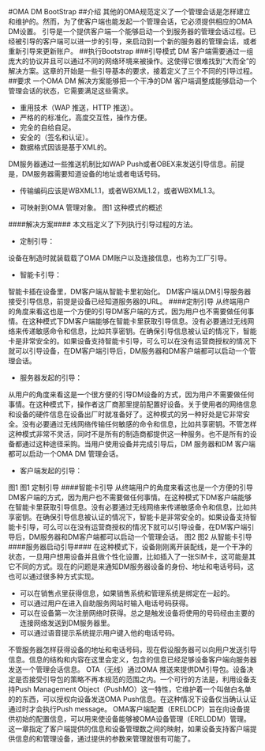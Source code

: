 #OMA DM BootStrap
##介绍
其他的OMA规范定义了一个管理会话是怎样建立和维护的。然而，为了使客户端也能发起一个管理会话，它必须提供相应的OMA DM设置。
引导是一个提供客户端一个能够启动一个到服务器的管理会话过程。已经被引导的客户端可以进一步的引导，来启动到一个新的服务器的管理会话，或者重新引导来更新账户。
##执行Bootstrap
###引导模式
DM 客户端需要通过一组庞大的协议并且可以通过不同的网络环境来被操作。这使得它很难找到“大而全”的解决方案。这章的开始是一些引导基本的要求，接着定义了三个不同的引导过程。
##要求
一个OMA DM 解决方案能够把一个干净的DM 客户端调整成能够启动一个管理会话的状态，它需要满足这些需求。
* 重用技术（WAP 推送，HTTP 推送）。
* 严格的的标准化，高度交互性，操作方便。 
* 完全的自给自足。
* 安全的（签名和认证）。
* 数据格式因该是基于XML的。

DM服务器通过一些推送机制比如WAP Push或者OBEX来发送引导信息。前提是，DM服务器需要知道设备的地址或者电话号码。
* 传输编码应该是WBXML1.1，或者WBXML1.2，或者WBXML1.3。

 * 可映射到OMA 管理对象。
图1 这种模式的概述


####解决方案####
本文档定义了下列执行引导过程的方法。
* 定制引导：

设备在制造时就装载载了OMA DM账户以及连接信息，也称为工厂引导。
* 智能卡引导：

智能卡插在设备里，DM客户端从智能卡里初始化。
DM客户端从DM引导服务器接受引导信息，前提是设备已经知道服务器的URL。
####定制引导
从终端用户的角度来看这也是一个方便的引导DM客户端的方式，因为用户也不需要做任何事情。在这种模式下DM客户端能够在智能卡里获取引导信息。没有必要通过无线网络来传递敏感命令和信息，比如共享密钥。在确保引导信息被认证的情况下，智能卡是非常安全的。如果设备支持智能卡引导，可么可以在没有运营商授权的情况下就可以引导设备，在DM客户端引导后，DM服务器和DM客户端都可以启动一个管理会话。
* 服务器发起的引导：

从用户的角度来看这是一个很方便的引导DM设备的方式，因为用户不需要做任何事情。在这种模式下，操作者这厂商那里提前配置好设备。关于使用者的网络信息和设备的硬件信息在设备出厂时就准备好了。这种模式的另一种好处是它非常安全。没有必要通过无线网络传输任何敏感的命令和信息，比如共享密钥。不管怎样这种模式非常不灵活，同时不是所有的制造商都提供这一种服务。也不是所有的设备都通过这种途径采购。当用户使用设备并完成引导后，DM 服务器和DM 客户端都可以启动一个OMA DM 管理会话。
* 客户端发起的引导：

图1
图1 定制引导
####智能卡引导
从终端用户的角度来看这也是一个方便的引导DM客户端的方式，因为用户也不需要做任何事情。在这种模式下DM客户端能够在智能卡里获取引导信息。没有必要通过无线网络来传递敏感命令和信息，比如共享密钥。在确保引导信息被认证的情况下，智能卡是非常安全的。如果设备支持智能卡引导，可么可以在没有运营商授权的情况下就可以引导设备，在DM客户端引导后，DM服务器和DM客户端都可以启动一个管理会话。
图2
图2 从智能卡引导
####服务器启动引导####
在这种模式下，设备刚刚离开装配线，是一个干净的状态，一旦用户想用设备并且做个性化设置，比如插入了一张SIM卡，这可能是其它不同的方式。现在的问题是来通知DM服务器设备的身份、地址和电话号码，这也可以通过很多种方式实现。
* 可以在销售点里获得信息，如果销售系统和管理系统是绑定在一起的。
* 可以通过用户在进入自助服务网站时输入电话号码获得。
* 可以在设备第一次注册网络时获得。总之是触发设备将使用的号码经由主要的连接网络发送到DM服务器里。
* 可以通过语音提示系统提示用户键入他的电话号码。

不管服务器怎样获得设备的地址和电话号码，现在假设服务器可以向用户发送引导信息。信息的结构和内容在这里会定义，包含的信息已经足够设备客户端向服务器发送一个管理会话信息。
OTA（无线）通过OMA 推送来提供DM引导包。设备决定是否接受引导包的策略不再本规范的范围之内。一个可行的方法是，利用设备支持Push Management Object（PushMO）这一特性，它维护着一个叫做白名单的的东西，可以授权向设备发送OMA Push信息。在这种情况下设备仅当确认认证通过时才会执行Push message。
OMA客户端配置（ERELDCP）旨在向设备提供初始的配置信息，可以用来使设备能够被OMA设备管理（ERELDDM）管理。这一章指定了客户端提供的信息和设备管理数之间的映射，如果设备支持客户端提供信息的和管理设备，通过提供的参数来管理就很有可能了。
